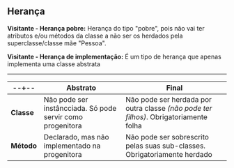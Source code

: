 Herança
---
**Visitante - Herança pobre:** Herança do tipo "pobre", pois não vai ter atributos e/ou métodos
da classe a não ser os herdados pela superclasse/classe mãe "Pessoa".

**Visitante - Herança de implementação:** É um tipo de herança que apenas implementa
uma classe abstrata

---
| --+--      | Abstrato                                                   | Final                                                                               |
|------------|------------------------------------------------------------|-------------------------------------------------------------------------------------|
| **Classe** | Não pode ser instâncciada. Só pode servir como progenitora | Não pode ser herdada por outra classe _(não pode ter filhos)_. Obrigatoriamente folha |
| **Método** | Declarado, mas não implementado na progenitora             | Não pode ser sobrescrito pelas suas sub-classes. Obrigatoriamente herdado           |